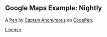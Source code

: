 Google Maps Example: Nightly
----------------------------


A [Pen](https://codepen.io/anon/pen/pbdKNq) by [Captain Anonymous](http://codepen.io/anon) on [CodePen](http://codepen.io/).

[License](https://codepen.io/anon/pen/pbdKNq/license).
